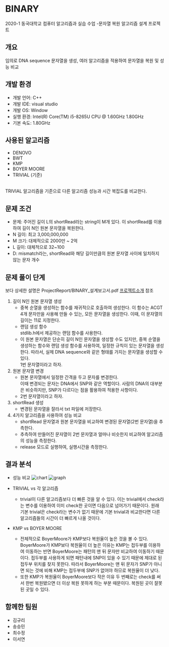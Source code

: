 # BINARY
2020-1 동국대학교 컴퓨터 알고리즘과 실습 수업 -문자열 복원 알고리즘 설계 프로젝트 

## 개요
임의로 DNA sequence 문자열을 생성, 여러 알고리즘을 적용하여 문자열을 복원 및 성능 비교

## 개발 환경
* 개발 언어: C++
* 개발 IDE: visual studio
* 개발 OS: Window
* 실행 환경: Intel(R) Core(TM) i5-8265U CPU @ 1.60GHz 1.80GHz
* 기본 속도: 1.80GHz

## 사용된 알고리즘
* DENOVO
* BWT
* KMP
* BOYER MOORE
* TRIVIAL (기준) 
<br>
TRIVIAL 알고리즘을 기준으로 다른 알고리즘 성능과 시간 복잡도를 비교한다.

## 문제 조건
* 문제: 주어진 길이 L의 shortRead라는 string이 M개 있다. 이 shortRead를 이용하여 길이 N인 원본 문자열을 복원한다.
* N 길이: 최고 3,000,000,000
* M 크기: 대체적으로 2000만 ~ 2억
* L 길이: 대체적으로 32~100
* D: mismatch라는, shortRead와 해당 길이만큼의 원본 문자열 사이에 일치하지 않는 문자 개수

## 문제 풀이 단계
보다 상세한 설명은 ProjectReport/BINARY_설계보고서.pdf [프로젝트소개](./ProjectReport/README.md) 참조
1) 길이 N인 원본 문자열 생성
	* 중복 순열을 생성하는 함수를 재귀적으로 호출하여 생성한다. 
	이 함수는 ACGT 4개 문자만을 사용해 만들 수 있는, 모든 문자열을 생성한다. 이때, 이 문자열의 길이는 11로 지정한다. 
	* 랜덤 생성 함수<br>
	stdlib.h에서 제공하는 랜덤 함수를 사용한다. 
	* 이 원본 문자열은 단순히 길이 N인 문자열을 생성할 수도 있지만, 중복 순열을 생성하는 함수와 랜덤 생성 함수를 사용하여,
	일정한 규칙이 있는 문자열을 생성한다. 따라서, 실제 DNA sequence와 같은 형태를 가지는 문자열을 생성할 수 있다. <br>
	1번 문자열이라고 하자.
2) 원본 문자열 변경
	* 원본 문자열에서 일정한 간격을 두고 문자를 변경한다. <br> 
	이때 변경되는 문자는 DNA에서 SNP와 같은 역할이다. 사람의 DNA의 대부분은 비슷하지만, SNP가 다르다는 점을 활용하여 적용한 사항이다. 
	* 2번 문자열이라고 하자.
3) shortRead 생성 
	* 변경된 문자열을 잘라서 txt 파일에 저장한다. 
4) 4가지 알고리즘을 사용하여 성능 비교 
	* shortRead 문자열과 원본 문자열을 비교하여 변경된 문자열(2번 문자열)을 추측한다.
	* 추측하여 만들어진 문자열이 2번 문자열과 얼마나 비슷한지 비교하여 알고리즘의 성능을 측정한다. 
	* release 모드로 실행하여, 실행시간을 측정한다. 


## 결과 분석
* 성능 비교
![chart](https://user-images.githubusercontent.com/58732639/114364401-5193ee80-9bb4-11eb-9abd-820822f12050.png)
![graph](https://user-images.githubusercontent.com/58732639/114364804-bd765700-9bb4-11eb-80e8-ab115629ad21.png)

* TRIVIAL vs 각 알고리즘
	* trivial이 다른 알고리즘보다 더 빠른 것을 알 수 있다. 이는 trivial에서 check라는 변수를 이용하여 이미 check한 곳이면 다음으로 넘어가기
	때문이다. 원래 기본 trivial은 check라는 변수가 없기 때문에 기본 trivial과 비교한다면 다른 
	알고리즘들의 시간이 더 빠르게 나올 것이다.
* KMP vs BOYER MOORE
	* 전체적으로 BoyerMoore가 KMP보다 복원율이 높은 것을 볼 수 있다. 
	BoyerMoore가 KMP보다 복원율이 더 높은 이유는 KMP는 접두부를 이용하여 이동하는 반면 
	BoyerMoore는 패턴의 맨 뒤 문자만 비교하여 이동하기 때문이다. 접두부를 사용하게 되면 
	패턴내에 SNP이 있을 수 있기 때문에 제대로 된 접두부 위치를 찾지 못한다. 따라서 
	BoyerMoore는 맨 뒤 문자가 SNP가 아니면 되는 것에 비해 KMP는 접두부에 SNP가 없어야 
	하므로 복원율이 더 낮다. 
	* 또한 KMP가 복원율이 BoyerMoore보다 작은 이유 두 번째로는 check를 써서 한번 
	복원됐으면 더 이상 복원 못하게 하는 부분 때문이다. 복원된 곳이 잘못된 곳일 수 있다. 

## 함께한 팀원
* 김규리
* 송승민
* 최수정
* 이서연
